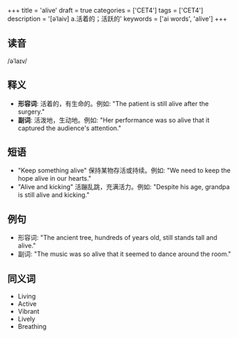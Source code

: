 +++
title = 'alive'
draft = true
categories = ['CET4']
tags = ['CET4']
description = '[əˈlaiv] a.活着的；活跃的'
keywords = ['ai words', 'alive']
+++

## 读音
/əˈlaɪv/

## 释义
- **形容词**: 活着的，有生命的。例如: "The patient is still alive after the surgery."
- **副词**: 活泼地，生动地。例如: "Her performance was so alive that it captured the audience's attention."

## 短语
- "Keep something alive" 保持某物存活或持续。例如: "We need to keep the hope alive in our hearts."
- "Alive and kicking" 活蹦乱跳，充满活力。例如: "Despite his age, grandpa is still alive and kicking."

## 例句
- 形容词: "The ancient tree, hundreds of years old, still stands tall and alive."
- 副词: "The music was so alive that it seemed to dance around the room."

## 同义词
- Living
- Active
- Vibrant
- Lively
- Breathing
